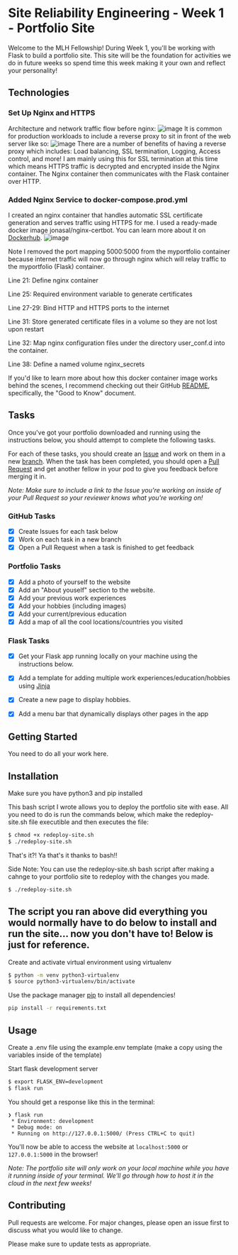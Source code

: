 # Site Reliability Engineering - Week 1 - Portfolio Site

Welcome to the MLH Fellowship! During Week 1, you'll be working with Flask to build a portfolio site. This site will be the foundation for activities we do in future weeks so spend time this week making it your own and reflect your personality!

## Technologies

### Set Up Nginx and HTTPS
Architecture and network traffic flow before nginx:
![image](https://user-images.githubusercontent.com/52815609/199749647-a9c56de6-1148-4b3b-809c-be8810198107.png)
It is common for production workloads to include a reverse proxy to sit in front of the web server like so:
![image](https://user-images.githubusercontent.com/52815609/199749926-2f17c71d-7f8c-4f48-b43a-fa514d194c1d.png)
There are a number of benefits of having a reverse proxy which includes: Load balancing, SSL termination, Logging, Access control, and more! I am mainly using this for SSL termination at this time which means HTTPS traffic is decrypted and encrypted inside the Nginx container. The Nginx container then communicates with the Flask container over HTTP.

### Added Nginx Service to docker-compose.prod.yml
I created an nginx container that handles automatic SSL certificate generation and serves traffic using HTTPS for me. I used a ready-made docker image jonasal/nginx-certbot. You can learn more about it on [Dockerhub](https://hub.docker.com/r/jonasal/nginx-certbot).
![image](https://user-images.githubusercontent.com/52815609/199750396-fd228da7-4df3-4052-8d26-ed4ec95d1c26.png)

Note I removed the port mapping 5000:5000 from the myportfolio container because internet traffic will now go through nginx which will relay traffic to the myportfolio (Flask) container.

Line 21: Define nginx container

Line 25: Required environment variable to generate certificates

Line 27-29: Bind HTTP and HTTPS ports to the internet

Line 31: Store generated certificate files in a volume so they are not lost upon restart

Line 32: Map nginx configuration files under the directory user_conf.d into the container.

Line 38: Define a named volume nginx_secrets

If you'd like to learn more about how this docker container image works behind the scenes, I recommend checking out their GitHub [README](https://github.com/JonasAlfredsson/docker-nginx-certbot#more-resources), specifically, the "Good to Know" document.

## Tasks

Once you've got your portfolio downloaded and running using the instructions below, you should attempt to complete the following tasks.

For each of these tasks, you should create an [Issue](https://docs.github.com/en/issues/tracking-your-work-with-issues/about-issues) and work on them in a new [branch](https://docs.github.com/en/pull-requests/collaborating-with-pull-requests/proposing-changes-to-your-work-with-pull-requests/about-branches). When the task has been completed, you should open a [Pull Request](https://docs.github.com/en/pull-requests/collaborating-with-pull-requests/proposing-changes-to-your-work-with-pull-requests/about-pull-requests) and get another fellow in your pod to give you feedback before merging it in.

*Note: Make sure to include a link to the Issue you're working on inside of your Pull Request so your reviewer knows what you're working on!*

### GitHub Tasks
- [x] Create Issues for each task below
- [x] Work on each task in a new branch
- [x] Open a Pull Request when a task is finished to get feedback

### Portfolio Tasks
- [x] Add a photo of yourself to the website
- [x] Add an "About youself" section to the website.
- [x] Add your previous work experiences
- [x] Add your hobbies (including images)
- [x] Add your current/previous education
- [x] Add a map of all the cool locations/countries you visited

### Flask Tasks
- [x] Get your Flask app running locally on your machine using the instructions below.
- [x] Add a template for adding multiple work experiences/education/hobbies using [Jinja](https://jinja.palletsprojects.com/en/3.0.x/api/#basics)
- [x] Create a new page to display hobbies.
- [x] Add a menu bar that dynamically displays other pages in the app


## Getting Started

You need to do all your work here.

## Installation

Make sure you have python3 and pip installed

This bash script I wrote allows you to deploy the portfolio site with ease. All you need to do is run the commands below, which make the redeploy-site.sh file executible and then executes the file:
```bash
$ chmod +x redeploy-site.sh
$ ./redeploy-site.sh
```
That's it?! Ya that's it thanks to bash!!

Side Note: You can use the redeploy-site.sh bash script after making a cahnge to your portfolio site to redeploy with the changes you made.
```bash
$ ./redeploy-site.sh
```

## The script you ran above did everything you would normally have to do below to install and run the site... now you don't have to! Below is just for reference.

Create and activate virtual environment using virtualenv
```bash
$ python -m venv python3-virtualenv
$ source python3-virtualenv/bin/activate
```

Use the package manager [pip](https://pip.pypa.io/en/stable/) to install all dependencies!

```bash
pip install -r requirements.txt
```

## Usage

Create a .env file using the example.env template (make a copy using the variables inside of the template)

Start flask development server
```bash
$ export FLASK_ENV=development
$ flask run
```

You should get a response like this in the terminal:
```
❯ flask run
 * Environment: development
 * Debug mode: on
 * Running on http://127.0.0.1:5000/ (Press CTRL+C to quit)
```

You'll now be able to access the website at `localhost:5000` or `127.0.0.1:5000` in the browser! 

*Note: The portfolio site will only work on your local machine while you have it running inside of your terminal. We'll go through how to host it in the cloud in the next few weeks!* 

## Contributing

Pull requests are welcome. For major changes, please open an issue first to discuss what you would like to change.

Please make sure to update tests as appropriate.
